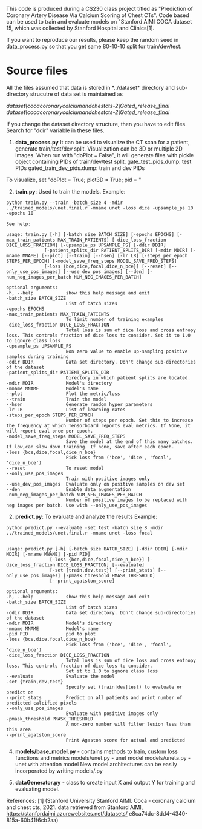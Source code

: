 This code is produced during a CS230 class project titled as "Prediction of Coronary Artery Disease Via Calcium Scoring
of Chest CTs". Code based can be used to train and evaluate models on "Stanford AIMI COCA dataset 15, which was collected by Stanford Hospital and Clinics[1].

If you want to reproduce our results, please keep the random seed in data_process.py so that you get same 80-10-10 split for train/dev/test.

<h1> Source files </h1>
All the files assumed that data is stored in *../dataset* directory and sub-directory strucutre of data set is maintained as

*dataset\cocacoronarycalciumandchestcts-2\Gated_release_final*
*dataset\cocacoronarycalciumandchestcts-2\Gated_release_final*

If you change the dataset directory structure, then you have to edit files. Search for "ddir" variable in these files.
    
1) **data_process.py**
  It can be used to visualize the CT scan for a patient, generate train/test/dev split. Visualization can be 3D or multiple 2D images.
  When run with "doPlot = False", it will generate files with pickle object containing PIDs of train/dev/test split. 
    gate_test_pids.dump: test PIDs
    gated_train_dev_pids.dump: train and dev PIDs
 
  To visualize, set "doPlot = True; plot3D = True; pid = <pid>"
  
  2) **train.py**: Used to train the models.
  Example:
  ```
  python train.py --train -batch_size 4 -mdir ../trained_models/unet.final.r -mname unet -loss dice -upsample_ps 10 -epochs 10
  
  See help:
  
  usage: train.py [-h] [-batch_size BATCH_SIZE] [-epochs EPOCHS] [-max_train_patients MAX_TRAIN_PATIENTS] [-dice_loss_fraction DICE_LOSS_FRACTION] [-upsample_ps UPSAMPLE_PS] [-ddir DDIR]
                [-patient_splits_dir PATIENT_SPLITS_DIR] [-mdir MDIR] [-mname MNAME] [--plot] [--train] [--hsen] [-lr LR] [-steps_per_epoch STEPS_PER_EPOCH] [-model_save_freq_steps MODEL_SAVE_FREQ_STEPS]
                [-loss {bce,dice,focal,dice_n_bce}] [--reset] [--only_use_pos_images] [--use_dev_pos_images] [--den] [-num_neg_images_per_batch NUM_NEG_IMAGES_PER_BATCH]

optional arguments:
  -h, --help            show this help message and exit
  -batch_size BATCH_SIZE
                        List of batch sizes
  -epochs EPOCHS
  -max_train_patients MAX_TRAIN_PATIENTS
                        To limit number of training examples
  -dice_loss_fraction DICE_LOSS_FRACTION
                        Total loss is sum of dice loss and cross entropy loss. This controls fraction of dice loss to consider. Set it to 1.0 to ignore class loss
  -upsample_ps UPSAMPLE_PS
                        Non zero value to enable up-sampling positive samples during training
  -ddir DDIR            Data set directory. Don't change sub-directories of the dataset
  -patient_splits_dir PATIENT_SPLITS_DIR
                        Directory in which patient splits are located.
  -mdir MDIR            Model's directory
  -mname MNAME          Model's name
  --plot                Plot the metric/loss
  --train               Train the model
  --hsen                Generate random hyper parameters
  -lr LR                List of learning rates
  -steps_per_epoch STEPS_PER_EPOCH
                        Number of steps per epoch. Set this to increase the frequency at which Tensorboard reports eval metrics. If None, it will report eval once per epoch.
  -model_save_freq_steps MODEL_SAVE_FREQ_STEPS
                        Save the model at the end of this many batches. If low,can slow down training. If none, save after each epoch.
  -loss {bce,dice,focal,dice_n_bce}
                        Pick loss from ('bce', 'dice', 'focal', 'dice_n_bce')
  --reset               To reset model
  --only_use_pos_images
                        Train with positive images only
  --use_dev_pos_images  Evaluate only on positive samples on dev set
  --den                 Enable data augmentation
  -num_neg_images_per_batch NUM_NEG_IMAGES_PER_BATCH
                        Number of positive images to be replaced with neg images per batch. Use with --only_use_pos_images

  ```
  
  2) **predict.py**: To evaluate and analyze the results
  Example: 
  ```
  python predict.py --evaluate -set test -batch_size 8 -mdir ../trained_models/unet.final.r -mname unet -loss focal

  
  usage: predict.py [-h] [-batch_size BATCH_SIZE] [-ddir DDIR] [-mdir MDIR] [-mname MNAME] [-pid PID]
                  [-loss {bce,dice,focal,dice_n_bce}] [-dice_loss_fraction DICE_LOSS_FRACTION] [--evaluate]
                  [-set {train,dev,test}] [--print_stats] [--only_use_pos_images] [-pmask_threshold PMASK_THRESHOLD]
                  [--print_agatston_score]

optional arguments:
  -h, --help            show this help message and exit
  -batch_size BATCH_SIZE
                        List of batch sizes
  -ddir DDIR            Data set directory. Don't change sub-directories of the dataset
  -mdir MDIR            Model's directory
  -mname MNAME          Model's name
  -pid PID              pid to plot
  -loss {bce,dice,focal,dice_n_bce}
                        Pick loss from ('bce', 'dice', 'focal', 'dice_n_bce')
  -dice_loss_fraction DICE_LOSS_FRACTION
                        Total loss is sum of dice loss and cross entropy loss. This controls fraction of dice loss to consider.
                        Set it to 1.0 to ignore class loss
  --evaluate            Evaluate the model
  -set {train,dev,test}
                        Specify set (train|dev|test) to evaluate or predict on
  --print_stats         Predict on all patients and print number of predicted calcified pixels
  --only_use_pos_images
                        Evaluate with positive images only
  -pmask_threshold PMASK_THRESHOLD
                        A non-zero number will filter lesion less than this area
  --print_agatston_score
                        Print Agaston score for actual and predicted

  ```
  4) **models/base_model.py** - contains methods to train, custom loss functions and metrics
     models/unet.py - unet model
     models/uneta.py - unet with attention model
   New model architectures can be easily incorporated by writing models/<model>.py
  
 5) **dataGenerator.py** - class to create input X and output Y for training and evaluating model.
  

References:
[1] (Stanford University Stanford AIMI. Coca - coronary calcium and chest cts, 2021.
data retrieved from Stanford AIMI, https://stanfordaimi.azurewebsites.net/datasets/
e8ca74dc-8dd4-4340-815a-60b41f6cb2aa)
